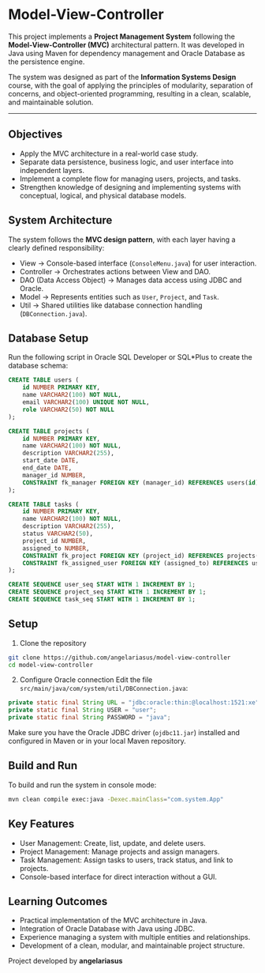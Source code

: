 # Model-View-Controller

This project implements a **Project Management System** following the **Model-View-Controller (MVC)** architectural pattern. It was developed in Java using Maven for dependency management and Oracle Database as the persistence engine.

The system was designed as part of the **Information Systems Design** course, with the goal of applying the principles of modularity, separation of concerns, and object-oriented programming, resulting in a clean, scalable, and maintainable solution.

---

## Objectives
- Apply the MVC architecture in a real-world case study.
- Separate data persistence, business logic, and user interface into independent layers.
- Implement a complete flow for managing users, projects, and tasks.
- Strengthen knowledge of designing and implementing systems with conceptual, logical, and physical database models.

## System Architecture
The system follows the **MVC design pattern**, with each layer having a clearly defined responsibility:
- View → Console-based interface (`ConsoleMenu.java`) for user interaction.
- Controller → Orchestrates actions between View and DAO.
- DAO (Data Access Object) → Manages data access using JDBC and Oracle.
- Model → Represents entities such as `User`, `Project`, and `Task`.
- Util → Shared utilities like database connection handling (`DBConnection.java`).

## Database Setup 
Run the following script in Oracle SQL Developer or SQL*Plus to create the database schema:
```sql
CREATE TABLE users (
    id NUMBER PRIMARY KEY,
    name VARCHAR2(100) NOT NULL,
    email VARCHAR2(100) UNIQUE NOT NULL,
    role VARCHAR2(50) NOT NULL
);

CREATE TABLE projects (
    id NUMBER PRIMARY KEY,
    name VARCHAR2(100) NOT NULL,
    description VARCHAR2(255),
    start_date DATE,
    end_date DATE,
    manager_id NUMBER,
    CONSTRAINT fk_manager FOREIGN KEY (manager_id) REFERENCES users(id)
);

CREATE TABLE tasks (
    id NUMBER PRIMARY KEY,
    name VARCHAR2(100) NOT NULL,
    description VARCHAR2(255),
    status VARCHAR2(50),
    project_id NUMBER,
    assigned_to NUMBER,
    CONSTRAINT fk_project FOREIGN KEY (project_id) REFERENCES projects(id),
    CONSTRAINT fk_assigned_user FOREIGN KEY (assigned_to) REFERENCES users(id)
);

CREATE SEQUENCE user_seq START WITH 1 INCREMENT BY 1;
CREATE SEQUENCE project_seq START WITH 1 INCREMENT BY 1;
CREATE SEQUENCE task_seq START WITH 1 INCREMENT BY 1;
```

## Setup
1. Clone the repository
```bash
git clone https://github.com/angelariasus/model-view-controller
cd model-view-controller
```
2. Configure Oracle connection
Edit the file `src/main/java/com/system/util/DBConnection.java`:
```java
private static final String URL = "jdbc:oracle:thin:@localhost:1521:xe";
private static final String USER = "user";
private static final String PASSWORD = "java";
```

Make sure you have the Oracle JDBC driver (`ojdbc11.jar`) installed and configured in Maven or in your local Maven repository.

## Build and Run
To build and run the system in console mode:
```bash
mvn clean compile exec:java -Dexec.mainClass="com.system.App"
```

## Key Features
- User Management: Create, list, update, and delete users.
- Project Management: Manage projects and assign managers.
- Task Management: Assign tasks to users, track status, and link to projects.
- Console-based interface for direct interaction without a GUI.

## Learning Outcomes
- Practical implementation of the MVC architecture in Java.
- Integration of Oracle Database with Java using JDBC.
- Experience managing a system with multiple entities and relationships.
- Development of a clean, modular, and maintainable project structure.

Project developed by **angelariasus**
